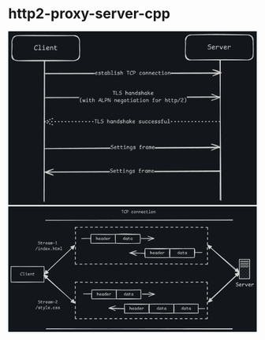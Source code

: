 # http2-proxy-server-cpp
<p align="center">
  <a target="_blank" rel="noreferrer"><img src="https://github.com/Venkat11Thadi/http2-proxy-server-cpp/blob/main/images/http2-handshake-flowchart.png" alt="my banner"></a>
  <br>
  <a target="_blank" rel="noreferrer"><img src="https://github.com/Venkat11Thadi/http2-proxy-server-cpp/blob/main/images/http2-data-flowchart.png" alt="my banner"></a>
</p>
